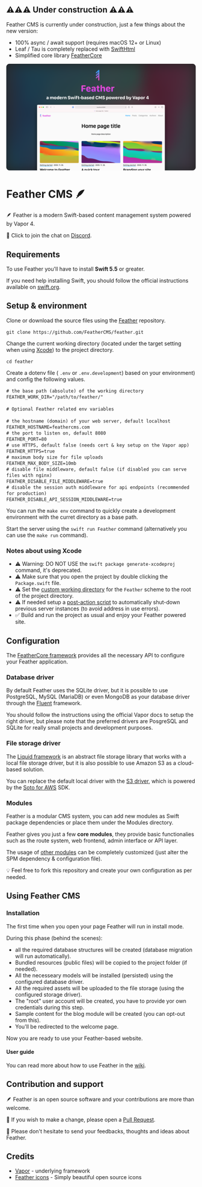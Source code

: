 ## ⚠️⚠️⚠️ Under construction ⚠️⚠️⚠️

Feather CMS is currently under construction, just a few things about the new version:

- 100% async / await support (requires macOS 12+ or Linux)
- Leaf / Tau is completely replaced with [SwiftHtml](https://github.com/binarybirds/swift-html)
- Simplified core library [FeatherCore](https://github.com/feathercms/feather-core)


![Feather CMS](https://github.com/FeatherCMS/feather/blob/main/Assets/GitHub-Lead.png?raw=true)

# Feather CMS 🪶

🪶 Feather is a modern Swift-based content management system powered by Vapor 4. 

💬 Click to join the chat on [Discord](https://discord.gg/wMSkxCUXAD). 


## Requirements

To use Feather you'll have to install **Swift 5.5** or greater.

If you need help installing Swift, you should follow the official instructions available on [swift.org](https://swift.org/download/#releases).


## Setup & environment

Clone or download the source files using the [Feather](https://github.com/feathercms/feather/) repository. 

```shell
git clone https://github.com/FeatherCMS/feather.git
```
Change the current working directory (located under the target setting when using [Xcode](https://theswiftdev.com/beginners-guide-to-server-side-swift-using-vapor-4/)) to the project directory.

```shell
cd feather
```

Create a dotenv file ( `.env` or `.env.development`) based on your environment) and config the following values.

```shell
# the base path (absolute) of the working directory
FEATHER_WORK_DIR="/path/to/feather/" 

# Optional Feather related env variables

# the hostname (domain) of your web server, default localhost
FEATHER_HOSTNAME=feathercms.com
# the port to listen on, default 8080
FEATHER_PORT=80
# use HTTPS, default false (needs cert & key setup on the Vapor app)
FEATHER_HTTPS=true
# maximum body size for file uploads
FEATHER_MAX_BODY_SIZE=10mb
# disable file middleware, default false (if disabled you can serve files with nginx)
FEATHER_DISABLE_FILE_MIDDLEWARE=true
# disable the session auth middleware for api endpoints (recommended for production)
FEATHER_DISABLE_API_SESSION_MIDDLEWARE=true
```

You can run the `make env` command to quickly create a development environment with the curret directory as a base path.

Start the server using the `swift run Feather` command (alternatively you can use the `make run` command). 



### Notes about using Xcode

- ⚠️ Warning: DO NOT USE the `swift package generate-xcodeproj` command, it's deprecated.
- ⚠️ Make sure that you open the project by double clicking the `Package.swift` file.
- ⚠️ Set the [custom working directory](https://theswiftdev.com/beginners-guide-to-server-side-swift-using-vapor-4/) for the `Feather` scheme to the root of the project directory.
- ⚠️ If needed setup a [post-action script](https://theswiftdev.com/10-short-advices-that-will-make-you-a-better-vapor-developer-right-away/) to automatically shut-down previous server instances (to avoid address in use errors).
- ✅ Build and run the project as usual and enjoy your Feather powered site.



## Configuration

The [FeatherCore framework](https://github.com/feathercms/feather-core) provides all the necessary API to configure your Feather application. 



### Database driver

By default Feather uses the SQLite driver, but it is possible to use PostgreSQL, MySQL (MariaDB) or even MongoDB as your database driver through the [Fluent](https://docs.vapor.codes/4.0/fluent/overview/) framework.

You should follow the instructions using the official Vapor docs to setup the right driver, but please note that the preferred drivers are PosgreSQL and SQLite for really small projects and development purposes.



### File storage driver

The [Liquid framework](https://github.com/binarybirds/liquid/) is an abstract file storage library that works with a local file storage driver, but it is also possible to use Amazon S3 as a cloud-based solution.

You can replace the default local driver with the [S3 driver](https://github.com/BinaryBirds/liquid-aws-s3-driver), which is powered by the [Soto for AWS](https://github.com/soto-project/soto) SDK.



### Modules

Feather is a modular CMS system, you can add new modules as Swift package dependencies or place them under the Modules directory.

Feather gives you just a few **core modules**, they provide basic functionalies such as the route system, web frontend, admin interface or API layer.

The usage of [other modules](https://github.com/feathercms/?q=-module&type=all&language=swift&sort=name) can be completely customized (just alter the SPM dependency & configuration file). 

💡 Feel free to fork this repository and create your own configuration as per needed. 


## Using Feather CMS

### Installation

The first time when you open your page Feather will run in install mode. 

During this phase (behind the scenes):
- all the required database structures will be created (database migration will run automatically).
- Bundled resources (public files) will be copied to the project folder (if needed).
- All the necesseary models will be installed (persisted) using the configured database driver.
- All the required assets will be uploaded to the file storage (using the configured storage driver).
- The "root" user account will be created, you have to provide yor own credentials during this step.
- Sample content for the blog module will be created (you can opt-out from this).
- You'll be redirected to the welcome page. 

Now you are ready to use your Feather-based website.


#### User guide

You can read more about how to use Feather in the [wiki](https://github.com/FeatherCMS/feather/wiki).


## Contribution and support

🪶 Feather is an open source software and your contributions are more than welcome.

🔀 If you wish to make a change, please open a [Pull Request](https://github.com/FeatherCMS/feather/pulls).

🙏 Please don't hesitate to send your feedbacks, thoughts and ideas about Feather.



## Credits

- [Vapor](https://vapor.codes/) - underlying framework
- [Feather icons](https://feathericons.com/) - Simply beautiful open source icons
